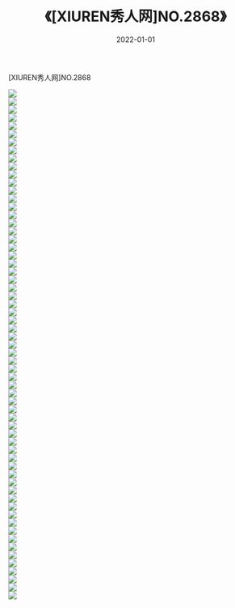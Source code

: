 ﻿---
layout: post
title:  《[XIUREN秀人网]NO.2868》
date:   2022-01-01
img: http://pic.660000.xyz/1:/秀人网/秀人网第03部分/[XIUREN秀人网]NO.2868/000.jpg
categories: [美女, 清纯, 唯美]
---

[XIUREN秀人网]NO.2868

 ![](http://pic.660000.xyz/1:/秀人网/秀人网第03部分/[XIUREN秀人网]NO.2868/001.jpg) <br>![](http://pic.660000.xyz/1:/秀人网/秀人网第03部分/[XIUREN秀人网]NO.2868/002.jpg) <br>![](http://pic.660000.xyz/1:/秀人网/秀人网第03部分/[XIUREN秀人网]NO.2868/003.jpg) <br>![](http://pic.660000.xyz/1:/秀人网/秀人网第03部分/[XIUREN秀人网]NO.2868/004.jpg) <br>![](http://pic.660000.xyz/1:/秀人网/秀人网第03部分/[XIUREN秀人网]NO.2868/005.jpg) <br>![](http://pic.660000.xyz/1:/秀人网/秀人网第03部分/[XIUREN秀人网]NO.2868/006.jpg) <br>![](http://pic.660000.xyz/1:/秀人网/秀人网第03部分/[XIUREN秀人网]NO.2868/007.jpg) <br>![](http://pic.660000.xyz/1:/秀人网/秀人网第03部分/[XIUREN秀人网]NO.2868/008.jpg) <br>![](http://pic.660000.xyz/1:/秀人网/秀人网第03部分/[XIUREN秀人网]NO.2868/009.jpg) <br>![](http://pic.660000.xyz/1:/秀人网/秀人网第03部分/[XIUREN秀人网]NO.2868/010.jpg) <br>![](http://pic.660000.xyz/1:/秀人网/秀人网第03部分/[XIUREN秀人网]NO.2868/011.jpg) <br>![](http://pic.660000.xyz/1:/秀人网/秀人网第03部分/[XIUREN秀人网]NO.2868/012.jpg) <br>![](http://pic.660000.xyz/1:/秀人网/秀人网第03部分/[XIUREN秀人网]NO.2868/013.jpg) <br>![](http://pic.660000.xyz/1:/秀人网/秀人网第03部分/[XIUREN秀人网]NO.2868/014.jpg) <br>![](http://pic.660000.xyz/1:/秀人网/秀人网第03部分/[XIUREN秀人网]NO.2868/015.jpg) <br>![](http://pic.660000.xyz/1:/秀人网/秀人网第03部分/[XIUREN秀人网]NO.2868/016.jpg) <br>![](http://pic.660000.xyz/1:/秀人网/秀人网第03部分/[XIUREN秀人网]NO.2868/017.jpg) <br>![](http://pic.660000.xyz/1:/秀人网/秀人网第03部分/[XIUREN秀人网]NO.2868/018.jpg) <br>![](http://pic.660000.xyz/1:/秀人网/秀人网第03部分/[XIUREN秀人网]NO.2868/019.jpg) <br>![](http://pic.660000.xyz/1:/秀人网/秀人网第03部分/[XIUREN秀人网]NO.2868/020.jpg) <br>![](http://pic.660000.xyz/1:/秀人网/秀人网第03部分/[XIUREN秀人网]NO.2868/021.jpg) <br>![](http://pic.660000.xyz/1:/秀人网/秀人网第03部分/[XIUREN秀人网]NO.2868/022.jpg) <br>![](http://pic.660000.xyz/1:/秀人网/秀人网第03部分/[XIUREN秀人网]NO.2868/023.jpg) <br>![](http://pic.660000.xyz/1:/秀人网/秀人网第03部分/[XIUREN秀人网]NO.2868/024.jpg) <br>![](http://pic.660000.xyz/1:/秀人网/秀人网第03部分/[XIUREN秀人网]NO.2868/025.jpg) <br>![](http://pic.660000.xyz/1:/秀人网/秀人网第03部分/[XIUREN秀人网]NO.2868/026.jpg) <br>![](http://pic.660000.xyz/1:/秀人网/秀人网第03部分/[XIUREN秀人网]NO.2868/027.jpg) <br>![](http://pic.660000.xyz/1:/秀人网/秀人网第03部分/[XIUREN秀人网]NO.2868/028.jpg) <br>![](http://pic.660000.xyz/1:/秀人网/秀人网第03部分/[XIUREN秀人网]NO.2868/029.jpg) <br>![](http://pic.660000.xyz/1:/秀人网/秀人网第03部分/[XIUREN秀人网]NO.2868/030.jpg) <br>![](http://pic.660000.xyz/1:/秀人网/秀人网第03部分/[XIUREN秀人网]NO.2868/031.jpg) <br>![](http://pic.660000.xyz/1:/秀人网/秀人网第03部分/[XIUREN秀人网]NO.2868/032.jpg) <br>![](http://pic.660000.xyz/1:/秀人网/秀人网第03部分/[XIUREN秀人网]NO.2868/033.jpg) <br>![](http://pic.660000.xyz/1:/秀人网/秀人网第03部分/[XIUREN秀人网]NO.2868/034.jpg) <br>![](http://pic.660000.xyz/1:/秀人网/秀人网第03部分/[XIUREN秀人网]NO.2868/035.jpg) <br>![](http://pic.660000.xyz/1:/秀人网/秀人网第03部分/[XIUREN秀人网]NO.2868/036.jpg) <br>![](http://pic.660000.xyz/1:/秀人网/秀人网第03部分/[XIUREN秀人网]NO.2868/037.jpg) <br>![](http://pic.660000.xyz/1:/秀人网/秀人网第03部分/[XIUREN秀人网]NO.2868/038.jpg) <br>![](http://pic.660000.xyz/1:/秀人网/秀人网第03部分/[XIUREN秀人网]NO.2868/039.jpg) <br>![](http://pic.660000.xyz/1:/秀人网/秀人网第03部分/[XIUREN秀人网]NO.2868/040.jpg) <br>![](http://pic.660000.xyz/1:/秀人网/秀人网第03部分/[XIUREN秀人网]NO.2868/041.jpg) <br>![](http://pic.660000.xyz/1:/秀人网/秀人网第03部分/[XIUREN秀人网]NO.2868/042.jpg) <br>![](http://pic.660000.xyz/1:/秀人网/秀人网第03部分/[XIUREN秀人网]NO.2868/043.jpg) <br>![](http://pic.660000.xyz/1:/秀人网/秀人网第03部分/[XIUREN秀人网]NO.2868/044.jpg) <br>![](http://pic.660000.xyz/1:/秀人网/秀人网第03部分/[XIUREN秀人网]NO.2868/045.jpg) <br>![](http://pic.660000.xyz/1:/秀人网/秀人网第03部分/[XIUREN秀人网]NO.2868/046.jpg) <br>![](http://pic.660000.xyz/1:/秀人网/秀人网第03部分/[XIUREN秀人网]NO.2868/047.jpg) <br>![](http://pic.660000.xyz/1:/秀人网/秀人网第03部分/[XIUREN秀人网]NO.2868/048.jpg) <br>![](http://pic.660000.xyz/1:/秀人网/秀人网第03部分/[XIUREN秀人网]NO.2868/049.jpg) <br>![](http://pic.660000.xyz/1:/秀人网/秀人网第03部分/[XIUREN秀人网]NO.2868/050.jpg) <br>![](http://pic.660000.xyz/1:/秀人网/秀人网第03部分/[XIUREN秀人网]NO.2868/051.jpg) <br>![](http://pic.660000.xyz/1:/秀人网/秀人网第03部分/[XIUREN秀人网]NO.2868/052.jpg) <br>![](http://pic.660000.xyz/1:/秀人网/秀人网第03部分/[XIUREN秀人网]NO.2868/053.jpg) <br>![](http://pic.660000.xyz/1:/秀人网/秀人网第03部分/[XIUREN秀人网]NO.2868/054.jpg) <br>![](http://pic.660000.xyz/1:/秀人网/秀人网第03部分/[XIUREN秀人网]NO.2868/055.jpg) <br>![](http://pic.660000.xyz/1:/秀人网/秀人网第03部分/[XIUREN秀人网]NO.2868/056.jpg) <br>![](http://pic.660000.xyz/1:/秀人网/秀人网第03部分/[XIUREN秀人网]NO.2868/057.jpg) <br>![](http://pic.660000.xyz/1:/秀人网/秀人网第03部分/[XIUREN秀人网]NO.2868/058.jpg) <br>![](http://pic.660000.xyz/1:/秀人网/秀人网第03部分/[XIUREN秀人网]NO.2868/059.jpg) <br>![](http://pic.660000.xyz/1:/秀人网/秀人网第03部分/[XIUREN秀人网]NO.2868/060.jpg) <br>![](http://pic.660000.xyz/1:/秀人网/秀人网第03部分/[XIUREN秀人网]NO.2868/061.jpg) <br>![](http://pic.660000.xyz/1:/秀人网/秀人网第03部分/[XIUREN秀人网]NO.2868/062.jpg) <br>![](http://pic.660000.xyz/1:/秀人网/秀人网第03部分/[XIUREN秀人网]NO.2868/063.jpg) <br>